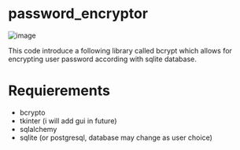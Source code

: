 ﻿# password_encryptor

![image](https://github.com/user-attachments/assets/4df0ca09-e301-4abb-b1fb-f200b30b0c79)

This code introduce a following library called bcrypt which allows for encrypting user password according with sqlite database.

# Requierements

- bcrypto
- tkinter (i will add gui in future)
- sqlalchemy
- sqlite (or postgresql, database may change as user choice)
